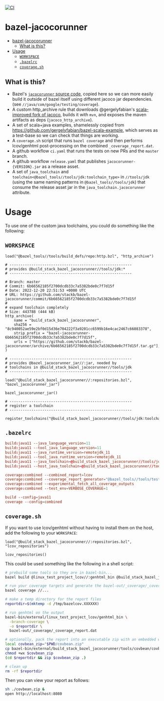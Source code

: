 
[![CI](https://github.com/stackb/bazel-jacocorunner/actions/workflows/ci.yaml/badge.svg)](https://github.com/stackb/bazel-jacocorunner/actions/workflows/ci.yaml)

# bazel-jacocorunner

- [bazel-jacocorunner](#bazel-jacocorunner)
  - [What is this?](#what-is-this)
- [Usage](#usage)
  - [`WORKSPACE`](#workspace)
  - [`.bazelrc`](#bazelrc)
  - [`coverage.sh`](#coveragesh)

## What is this?

- Bazel's [`jacocorunner` source
  code](https://github.com/bazelbuild/bazel/blob/master/src/java_tools/junitrunner/java/com/google/testing/coverage/BUILD),
  copied here so we can more easily build it outside of bazel itself using
  different jacoco jar dependencies.
  (see `//java/com/google/testing/coverage`).
- A custom http_archive rule that downloads @gergelyfabian's [scala-improved
  fork of jacoco](https://github.com/gergelyfabian/jacoco), builds it with
  `mvn`, and exposes the maven artifacts as deps (`jacoco_http_archive`).
- A set of scala+java examples, shamelessly copied from
  https://github.com/gergelyfabian/bazel-scala-example, which serves as a
  test-base so we can check that things are working.
- A `coverage.sh` script that runs `bazel coverage` and then performs
  lcov/genhtml post-processing on the combined `_coverage_report.dat`.
- A github workflow `ci.yaml` that runs the tests on new PRs and the `master`
  branch.
- A github workflow `release.yaml` that publishes `jacocorunner-{VERSION}.jar`
  as a release asset.
- A set of `java_toolchain` and
  `toolchain<@bazel_tools//tools/jdk:toolchain_type>` in `//tools/jdk` (using
  the same naming patterns in `@bazel_tools//tools/jdk`) that consume the
  release asset jar in the `java_toolchain.jacocorunner` attribute.

# Usage

To use one of the custom java toolchains, you could do something like the
following:

## `WORKSPACE`

```bazel
load("@bazel_tools//tools/build_defs/repo:http.bzl", "http_archive")

# --------------------------------------------------------
# provides @build_stack_bazel_jacocorunner//tools/jdk:*
# --------------------------------------------------------

# Branch: master
# Commit: 6b66562185f2700dcdb33c7a5382bde0c7f7d15f
# Date: 2022-12-20 22:51:53 +0000 UTC
# URL: https://github.com/stackb/bazel-jacocorunner/commit/6b66562185f2700dcdb33c7a5382bde0c7f7d15f
# 
# expand toolchain completely
# Size: 443788 (444 kB)
http_archive(
    name = "build_stack_bazel_jacocorunner",
    sha256 = "8c940052ae59e2bf0d15d36e704222f3a9201cc6599b16e4cac2467c66083378",
    strip_prefix = "bazel-jacocorunner-6b66562185f2700dcdb33c7a5382bde0c7f7d15f",
    urls = ["https://github.com/stackb/bazel-jacocorunner/archive/6b66562185f2700dcdb33c7a5382bde0c7f7d15f.tar.gz"],
)

# --------------------------------------------------------
# provides @bazel_jacocorunner_jar//:jar, needed by 
# toolchains in @build_stack_bazel_jacocorunner//tools/jdk
# --------------------------------------------------------

load("@build_stack_bazel_jacocorunner//:repositories.bzl", "bazel_jacocorunner_jar")

bazel_jacocorunner_jar()

# --------------------------------------------------------
# register a toolchain
# --------------------------------------------------------

register_toolchains("@build_stack_bazel_jacocorunner//tools/jdk:toolchain_java11_definition")
```

## `.bazelrc`

```conf
build:java11 --java_language_version=11
build:java11 --tool_java_language_version=11
build:java11 --java_runtime_version=remotejdk_11
build:java11 --tool_java_runtime_version=remotejdk_11
build:java11 --java_toolchain=@build_stack_bazel_jacocorunner//tools/jdk:toolchain_java11_definition
build:java11 --host_java_toolchain=@build_stack_bazel_jacocorunner//tools/jdk:toolchain_java11_definition

coverage:combined --combined_report=lcov
coverage:combined --coverage_report_generator="@bazel_tools//tools/test/CoverageOutputGenerator/java/com/google/devtools/coverageoutputgenerator:Main"
coverage:combined --experimental_fetch_all_coverage_outputs
coverage:combined --test_env=VERBOSE_COVERAGE=1

build --config=java11
coverage --config=combined
```

## `coverage.sh`

If you want to use lcov/genhtml without having to install them on the host, add
the following to your `WORKSPACE`:

```bazel
load("@build_stack_bazel_jacocorunner//:repositories.bzl", "lcov_repositories")

lcov_repositories()
```

This could be used something like the following in a shell script:

```sh
# prebuild some tools so they are in bazel-bin...
bazel build @linux_test_project_lcov//:genhtml_bin @build_stack_bazel_jacocorunner//tools/covbean

# run your coverage targets and generate the bazel-out/_coverage/_coverage_report.dat file...
bazel coverage //...

# make a temp directory for the report files
reportdir=$(mktemp -d /tmp/bazelcov.XXXXXX)

# run genhtml on the output
bazel-bin/external/linux_test_project_lcov/genhtml_bin \
  -branch-coverage \
  -o $reportdir \
  bazel-out/_coverage/_coverage_report.dat

# optionally, pack the report into an executable zip with an embedded webserver
local covbean_zip="$PWD/covbean.zip"
cp bazel-bin/external/build_stack_bazel_jacocorunner/tools/covbean/covbean.zip $covbean_zip
chmod +wx $covbean_zip
(cd $reportdir && zip $covbean_zip .)

# clean up
rm -rf $reportdir

```

Then you can view your report as follows:

```sh
sh ./covbean.zip &
open http://localhost:8080
```
